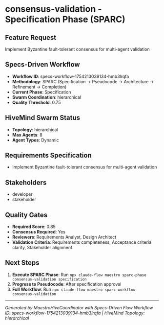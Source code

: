 # consensus-validation - Specification Phase (SPARC)

## Feature Request
Implement Byzantine fault-tolerant consensus for multi-agent validation

## Specs-Driven Workflow
- **Workflow ID**: specs-workflow-1754213039134-hmb3lrqfa
- **Methodology**: SPARC (Specification → Pseudocode → Architecture → Refinement → Completion)
- **Current Phase**: Specification
- **Swarm Coordination**: hierarchical
- **Quality Threshold**: 0.75

## HiveMind Swarm Status
- **Topology**: hierarchical
- **Max Agents**: 8
- **Agent Types**: Dynamic

## Requirements Specification
- Implement Byzantine fault-tolerant consensus for multi-agent validation

## Stakeholders
- developer
- stakeholder

## Quality Gates
- **Required Score**: 0.85
- **Consensus Required**: Yes
- **Reviewers**: Requirements Analyst, Design Architect
- **Validation Criteria**: Requirements completeness, Acceptance criteria clarity, Stakeholder alignment

## Next Steps
1. **Execute SPARC Phase**: Run `npx claude-flow maestro sparc-phase consensus-validation specification`
2. **Progress to Pseudocode**: After specification approval
3. **Full Workflow**: Run `npx claude-flow maestro sparc-workflow consensus-validation`

---
*Generated by MaestroHiveCoordinator with Specs-Driven Flow*
*Workflow ID: specs-workflow-1754213039134-hmb3lrqfa | HiveMind Topology: hierarchical*
